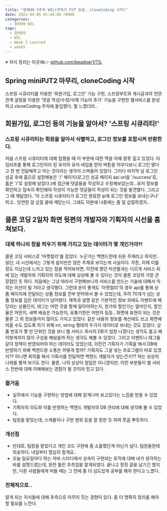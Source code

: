 ```yaml
---
title: "항해99 5주차 WIL(주특기 PJT 완료, cloneCoding 시작)"
date: 2021-04-05 01:44:00 +0900
categories:
  - 항해99 WIL
tags:
  - 항해99
  - WIL
  - Week I Learned
  - week5
---
```


※ 지식 정리는 이곳에👉 [github.com/beadoer1/TIL](https://github.com/beadoer1/TIL)  
  
## Spring miniPJT2 마무리, cloneCoding 시작
스프링 시큐리티를 이용한 '회원가입, 로그인' 기능 구현, 스프링부트와 게시글과의 연관관계 설정을 이용한 '댓글 작성/수정/삭제 기능이 추가' 기능을 구현한 웹서비스를 완성하고 cloneCoding 주차에 돌입했다. 뭘 느꼈더라..

## 회원가입, 로그인 등의 기능을 알아서? '스프링 시큐리티!'
### 스프링 시큐리티는 회원을 알아서 식별하고, 로그인 정보를 포함시켜 반환한다.
처음 스프링 시큐리티에 대해 접했을 때 이 부분에 대한 맥을 아예 잘못 짚고 있었다. 타임리프를 통해 로그인처리 된 유저의 유저 네임을 받아 버튼을 띄우다보니 로그인 됐다고 한 번 전달해주고 마는 것이라는 생각이 스며들어 있었다. 그러다 마지막 날 로그인 성공 후에 홈으로 설정해놓은 '/' 페이지(로그인 성공 페이지 api url을 '/success'로, 홈은 '/'로 설정해 놨었다.)에 접근해 댓글들을 작성하고 수정해보았는데...유저 정보를 확인하고 접속이 확인돼야 작성이 가능한 댓글들이 작성이 되는 것을 발견했다. 그리고 그 때 깨달았다. '아 스프링 시큐리티가 로그인 완료한 ip에 로그인 정보를 보내는구나' 하고.. 당연한 걸 삽질 끝에 깨닫는다. 그래도 덕분에 나중에는 좀 덜 삽질하겠지..

## 클론 코딩 2일차 화면 뒷편의 개발자와 기획자의 시선을 훔쳐보다.
### 대체 하나의 창을 띄우기 위해 가지고 있는 데이터가 몇 개인거야?!
클론 코딩 서비스로 '마켓컬리'를 꼽았다. 누군가는 백엔드한테 쉬운 주제라고 하지만.. 일단, 내 시선에서는 그렇게 쉽지만은 않은 주제로 보이는게 사실이다. 무튼, 이제 이틀 정도 지났는데 느끼고 있는 점을 적어보자면, 이전에 했던 미션들과는 다르게 서비스 뒤에 있는 개발자와 기획자의 의도에 대해 상상해 볼 수 있다는 것이 클론 코딩의 가장 큰 장점인 듯 하다. 처음에는 그냥 따라서 구현해보니까 서비스를 만드는 기술에 대해서 익히는 미션이 될 거라고 생각했다. 그런데 운이 좋게도 '마켓컬리'의 경우 api를 통해 상품 페이지에 전달되는 상품 정보를 전부 받아와서 볼 수 있었는데, 무려 70개가 넘는 상품 정보를 담은 데이터가 넘어왔다. 제목과 설명 같은 기본적인 정보 외에도 이벤트에 해당되는 상품인지, 태그는 어떤 것을 함께 달아야하는지, 원가와 할인가는 얼마인지, 할인율은 어떤지, 새벽 배송은 가능한지, 유통기한은 어떤지 등등.. 화면에 표현이 되는 것은 물론 그 외 정보들까지 많이도 가지고 있었다. 같은 내용의 정보를 계산에도 쓰고 화면에 띄울 수도 있도록 하기 위해 int, string 형태의 두가지 데이터로 보내는 것도 있었다. 상품 번호가 몇 만 단위인 것을 보니 웹 서비스 회사의 DB가 엄청 나겠다는 생각도 들고 왜 이렇게까지 많이 구성을 해놨을까 하는 생각도 해볼 수 있었다. 그리고 이벤트나 태그들 같이 정책이 반영되어야 하는 데이터도 있었는데, 이런건 기획자가 기획을 해서 DB에 반영하기 위해 백엔드랑 소통은 어떻게 할까? 기획자도 그걸 넣는 프로그램이 따로 있겠지?? 아니면 회의를 해서 기획서를 전달하면 백엔드 개발자가 넣는건가?? 하는 상상의 나래를 펼쳐 보기도 한다. 물론, 나의 상상이 정답은 아니겠지만, 이런 부분들이 웹 서비스 전반에 대해 이해해보는 경험이 될 것이라 믿고 있다.  
  
### 즐거움
- 실무에서 기능을 구현하는 방법에 대해 얕게나마 보고있다는 느낌을 받을 수 있었다.
- 기획자의 의도와 이를 반영하는 백엔드 개발자의 DB 관리에 대해 생각해 볼 수 있었다.
- 팀장을 맡았는데, 스케쥴이나 구현 범위 등을 잘 정한 듯 하여 쪼꼼 뿌듯하다.
  
### 개선점
- 반대로, 팀장을 맡았다고 개인 코드 구현에 좀 소흘했던게 아닌가 싶다. 팀원들한테 죄송하다. 내일부터 열심히 할게요..
- 오늘 일요일마다 하는 자바 스터디에서 상속이 구현되는 로직에 대해 내가 생각하는 바를 설명드렸는데, 완전 틀린 추측임을 알게되었다. 끝나고 정정 글을 남기긴 했지만, 다른 사람들에게 떠들 때는 그 전에 좀 더 심도있게 공부를 해야 한다고 느꼈다..
  
### 전체적으로..
알게 되는 지식들에 대해 추측으로 마무리 짓는 경향이 있다. 좀 더 명확히 정리를 해야할 필요를 느낀다.